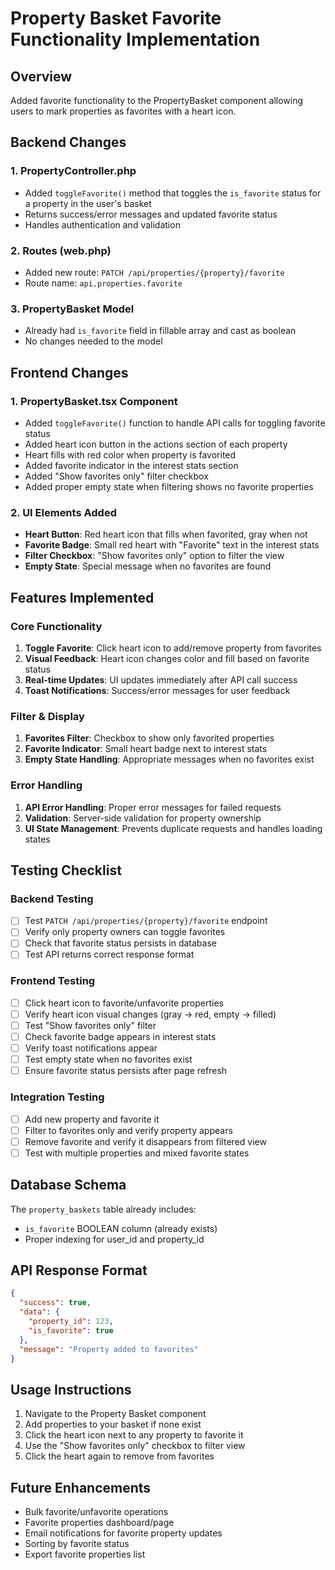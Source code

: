 # Property Basket Favorite Functionality Implementation

## Overview
Added favorite functionality to the PropertyBasket component allowing users to mark properties as favorites with a heart icon.

## Backend Changes

### 1. PropertyController.php
- Added `toggleFavorite()` method that toggles the `is_favorite` status for a property in the user's basket
- Returns success/error messages and updated favorite status
- Handles authentication and validation

### 2. Routes (web.php)
- Added new route: `PATCH /api/properties/{property}/favorite`
- Route name: `api.properties.favorite`

### 3. PropertyBasket Model
- Already had `is_favorite` field in fillable array and cast as boolean
- No changes needed to the model

## Frontend Changes

### 1. PropertyBasket.tsx Component
- Added `toggleFavorite()` function to handle API calls for toggling favorite status
- Added heart icon button in the actions section of each property
- Heart fills with red color when property is favorited
- Added favorite indicator in the interest stats section
- Added "Show favorites only" filter checkbox
- Added proper empty state when filtering shows no favorite properties

### 2. UI Elements Added
- **Heart Button**: Red heart icon that fills when favorited, gray when not
- **Favorite Badge**: Small red heart with "Favorite" text in the interest stats
- **Filter Checkbox**: "Show favorites only" option to filter the view
- **Empty State**: Special message when no favorites are found

## Features Implemented

### Core Functionality
1. **Toggle Favorite**: Click heart icon to add/remove property from favorites
2. **Visual Feedback**: Heart icon changes color and fill based on favorite status
3. **Real-time Updates**: UI updates immediately after API call success
4. **Toast Notifications**: Success/error messages for user feedback

### Filter & Display
1. **Favorites Filter**: Checkbox to show only favorited properties
2. **Favorite Indicator**: Small heart badge next to interest stats
3. **Empty State Handling**: Appropriate messages when no favorites exist

### Error Handling
1. **API Error Handling**: Proper error messages for failed requests
2. **Validation**: Server-side validation for property ownership
3. **UI State Management**: Prevents duplicate requests and handles loading states

## Testing Checklist

### Backend Testing
- [ ] Test `PATCH /api/properties/{property}/favorite` endpoint
- [ ] Verify only property owners can toggle favorites
- [ ] Check that favorite status persists in database
- [ ] Test API returns correct response format

### Frontend Testing
- [ ] Click heart icon to favorite/unfavorite properties
- [ ] Verify heart icon visual changes (gray → red, empty → filled)
- [ ] Test "Show favorites only" filter
- [ ] Check favorite badge appears in interest stats
- [ ] Verify toast notifications appear
- [ ] Test empty state when no favorites exist
- [ ] Ensure favorite status persists after page refresh

### Integration Testing
- [ ] Add new property and favorite it
- [ ] Filter to favorites only and verify property appears
- [ ] Remove favorite and verify it disappears from filtered view
- [ ] Test with multiple properties and mixed favorite states

## Database Schema
The `property_baskets` table already includes:
- `is_favorite` BOOLEAN column (already exists)
- Proper indexing for user_id and property_id

## API Response Format
```json
{
  "success": true,
  "data": {
    "property_id": 123,
    "is_favorite": true
  },
  "message": "Property added to favorites"
}
```

## Usage Instructions
1. Navigate to the Property Basket component
2. Add properties to your basket if none exist
3. Click the heart icon next to any property to favorite it
4. Use the "Show favorites only" checkbox to filter view
5. Click the heart again to remove from favorites

## Future Enhancements
- Bulk favorite/unfavorite operations
- Favorite properties dashboard/page
- Email notifications for favorite property updates
- Sorting by favorite status
- Export favorite properties list